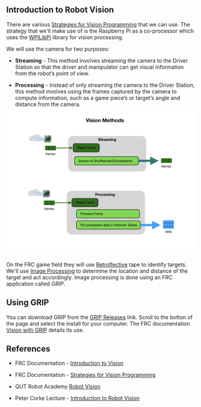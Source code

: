 ## Introduction to Robot Vision
There are various [Strategies for Vision Programming](https://docs.wpilib.org/en/stable/docs/software/vision-processing/introduction/strategies-for-vision-programming.html) that we can use.  The strategy that we'll make use of is the Raspberry Pi as a co-processor which uses the [WPILibPi](https://docs.wpilib.org/en/stable/docs/software/vision-processing/wpilibpi/index.html) library for vision processing.

We will use the camera for two purposes:

- **Streaming** - This method involves streaming the camera to the Driver Station so that the driver and manipulator can get visual information from the robot’s point of view.

- **Processing** - Instead of only streaming the camera to the Driver Station, this method involves using the frames captured by the camera to compute information, such as a game piece’s or target’s angle and distance from the camera. 

![Camera Program Structure](../images/FRCVision/FRCVision.001.jpeg)

On the FRC game field they will use [Retroflective](https://docs.wpilib.org/en/stable/docs/software/vision-processing/introduction/target-info-and-retroreflection.html) tape to identify targets. We'll use [Image Processing](imageProcessing.md) to determine the location and distance of the target and act accordingly.  Image processing is done using an FRC application called *GRIP*.

## Using GRIP
You can download GRIP from the [GRIP Releases](https://github.com/WPIRoboticsProjects/GRIP/releases) link.  Scroll to the botton of the page and select the install for your computer.  The FRC documentation [Vision with GRIP](https://docs.wpilib.org/en/stable/docs/software/vision-processing/grip/index.html) details its use.

## References
- FRC Documentation - [Introduction to Vision](https://docs.wpilib.org/en/stable/docs/software/vision-processing/introduction/what-is-vision.html)

- FRC Documentation - [Strategies for Vision Programming](https://docs.wpilib.org/en/stable/docs/software/vision-processing/introduction/strategies-for-vision-programming.html)

- QUT Robot Academy [Robot Vision](https://robotacademy.net.au/masterclass/robotic-vision/)

- Peter Corke Lecture - [Introduction to Robot Vision](https://www.youtube.com/watch?v=N_a6IP6KUSE&list=PL1pxneANaikCO1-Z0XTaljLR3SE8tgRXY)

<!-- <h3><span style="float:left">
<a href="../index">Home</a></span>
<span style="float:right">
<a href="control">Next</a></span></h3> -->